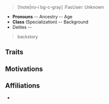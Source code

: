 > [!note|no-i bg-c-gray] :FasUser: Unknown

- **Pronouns** -- Ancestry -- Age
- **Class** (Specialization) -- Background
- Deities -- 

>backstory
## Traits


## Motivations


## Affiliations
- 